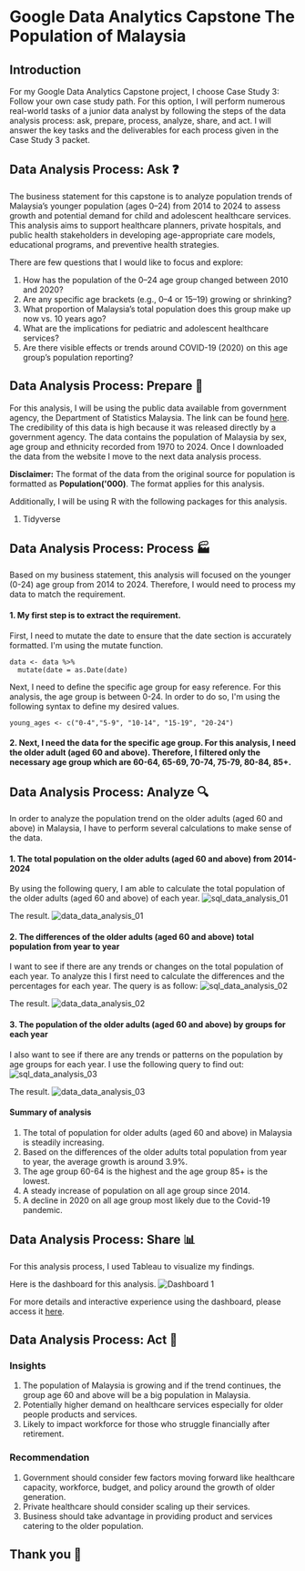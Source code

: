 # Google Data Analytics Capstone The Population of Malaysia
## Introduction
For my Google Data Analytics Capstone project, I choose Case Study 3: Follow your own case study path. For this option, I will perform numerous real-world tasks of a junior data analyst by following the steps of the data analysis process: ask, prepare, process, analyze, share, and act. I will answer the key tasks and the deliverables for each process given in the Case Study 3 packet.

## Data Analysis Process: Ask :question:
The business statement for this capstone is to analyze population trends of Malaysia’s younger population (ages 0–24) from 2014 to 2024 to assess growth and potential demand for child and adolescent healthcare services. This analysis aims to support healthcare planners, private hospitals, and public health stakeholders in developing age-appropriate care models, educational programs, and preventive health strategies.

There are few questions that I would like to focus and explore:
1. How has the population of the 0–24 age group changed between 2010 and 2020?
2. Are any specific age brackets (e.g., 0–4 or 15–19) growing or shrinking?
3. What proportion of Malaysia’s total population does this group make up now vs. 10 years ago?
4. What are the implications for pediatric and adolescent healthcare services?
5. Are there visible effects or trends around COVID-19 (2020) on this age group’s population reporting?

## Data Analysis Process: Prepare :construction_worker:
For this analysis, I will be using the public data available from government agency, the Department of Statistics Malaysia. The link can be found [here](https://open.dosm.gov.my/data-catalogue/population_malaysia). The credibility of this data is high because it was released directly by a government agency. The data contains the population of Malaysia by sex, age group and ethnicity recorded from 1970 to 2024. Once I downloaded the data from the website I move to the next data analysis process.

**Disclaimer:** The format of the data from the original source for population is formatted as **Population('000)**. The format applies for this analysis.

Additionally, I will be using R with the following packages for this analysis.
1. Tidyverse

## Data Analysis Process: Process :factory:

Based on my business statement, this analysis will focused on the younger (0-24) age group from 2014 to 2024. Therefore, I would need to process my data to match the requirement.

#### 1. My first step is to extract the requirement.
First, I need to mutate the date to ensure that the date section is accurately formatted. I'm using the mutate function.
```
data <- data %>%
  mutate(date = as.Date(date)
```
Next, I need to define the specific age group for easy reference. For this analysis, the age group is between 0-24. In order to do so, I'm using the following syntax to define my desired values.
```
young_ages <- c("0-4","5-9", "10-14", "15-19", "20-24")
```

#### 2. Next, I need the data for the specific age group. For this analysis, I need the older adult (aged 60 and above). Therefore, I filtered only the necessary age group which are 60-64, 65-69, 70-74, 75-79, 80-84, 85+.


## Data Analysis Process: Analyze :mag:

In order to analyze the population trend on the older adults (aged 60 and above) in Malaysia, I have to perform several calculations to make sense of the data.

#### 1. The total population on the older adults (aged 60 and above) from 2014-2024
By using the following query, I am able to calculate the total population of the older adults (aged 60 and above) of each year.
![sql_data_analysis_01](https://github.com/user-attachments/assets/395dcb0e-079a-472a-bb17-2fa55825bd6a)

The result.
![data_data_analysis_01](https://github.com/user-attachments/assets/2c0e3713-8455-4508-9ca8-3b0f3bb3f1c9)

#### 2. The differences of the older adults (aged 60 and above) total population from year to year
I want to see if there are any trends or changes on the total population of each year. To analyze this I first need to calculate the differences and the percentages for each year. The query is as follow:
![sql_data_analysis_02](https://github.com/user-attachments/assets/ec2cf789-b4f1-42b8-acd7-a74652dd8576)

The result.
![data_data_analysis_02](https://github.com/user-attachments/assets/98564e34-6a28-497c-bcf5-122a9a11e3f4)

#### 3. The population of the older adults (aged 60 and above) by groups for each year
I also want to see if there are any trends or patterns on the population by age groups for each year. I use the following query to find out:
![sql_data_analysis_03](https://github.com/user-attachments/assets/be0823ce-d344-498e-994a-24594eeb3d5d)

The result.
![data_data_analysis_03](https://github.com/user-attachments/assets/c1345677-0db9-4ce0-82a7-00ee28422593)

#### Summary of analysis
1. The total of population for older adults (aged 60 and above) in Malaysia is steadily increasing.
2. Based on the differences of the older adults total population from year to year, the average growth is around 3.9%.
3. The age group 60-64 is the highest and the age group 85+ is the lowest.
4. A steady increase of population on all age group since 2014.
5. A decline in 2020 on all age group most likely due to the Covid-19 pandemic.

## Data Analysis Process: Share :bar_chart:
For this analysis process, I used Tableau to visualize my findings.

Here is the dashboard for this analysis.
![Dashboard 1](https://github.com/user-attachments/assets/ee32b661-3d13-47f3-b9b9-ea30d1130e72)


For more details and interactive experience using the dashboard, please access it [here](https://public.tableau.com/shared/D27SZSJHY?:display_count=n&:origin=viz_share_link).

## Data Analysis Process: Act :rocket:
### Insights
1. The population of Malaysia is growing and if the trend continues, the group age 60 and above will be a big population in Malaysia.
2. Potentially higher demand on healthcare services especially for older people products and services.
3. Likely to impact workforce for those who struggle financially after retirement.

### Recommendation
1. Government should consider few factors moving forward like healthcare capacity, workforce, budget, and policy around the growth of older generation.
2. Private healthcare should consider scaling up their services.
3. Business should take advantage in providing product and services catering to the older population.

## Thank you :pray:
